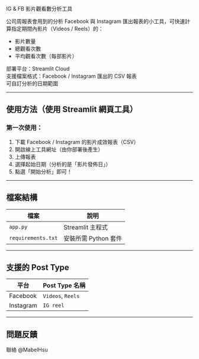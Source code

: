 IG & FB 影片觀看數分析工具

公司周報表會用到的分析 Facebook 與 Instagram 匯出報表的小工具，可快速計算指定期間內影片（Videos / Reels）的：
- 影片數量
- 總觀看次數
- 平均觀看次數（每部影片）

部署平台：Streamlit Cloud  
支援檔案格式：Facebook / Instagram 匯出的 CSV 報表  
可自訂分析的日期範圍  

---

## 使用方法（使用 Streamlit 網頁工具）

### 第一次使用：

1. 下載 Facebook / Instagram 的影片成效報表（CSV）
2. 開啟線上工具網址（由你部署後產生）
3. 上傳報表
4. 選擇起始日期（分析的是「影片發佈日」）
5. 點選「開始分析」即可！

---

## 檔案結構

| 檔案             | 說明                       |
|------------------|----------------------------|
| `app.py`         | Streamlit 主程式           |
| `requirements.txt` | 安裝所需 Python 套件      |

---

## 支援的 Post Type

| 平台     | Post Type 名稱     |
|----------|--------------------|
| Facebook | `Videos`, `Reels` |
| Instagram| `IG reel`         |

---
## 問題反饋

聯絡 @MabelHsu
